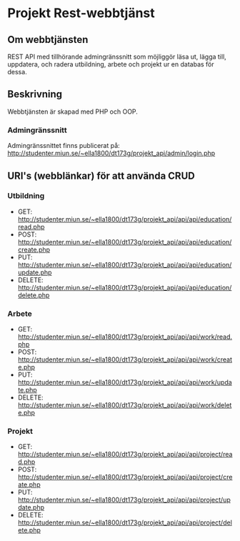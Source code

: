 # Projekt Rest-webbtjänst

## Om webbtjänsten

REST API med tillhörande admingränssnitt som möjliggör läsa ut, lägga till, uppdatera, och radera utbildning, arbete och projekt ur en databas för dessa.

## Beskrivning

Webbtjänsten är skapad med PHP och OOP.

### Admingränssnitt

Admingränssnittet finns publicerat på: http://studenter.miun.se/~ella1800/dt173g/projekt_api/admin/login.php

## URI's (webblänkar) för att använda CRUD

### Utbildning

- GET: http://studenter.miun.se/~ella1800/dt173g/projekt_api/api/api/education/read.php
- POST: http://studenter.miun.se/~ella1800/dt173g/projekt_api/api/api/education/create.php
- PUT: http://studenter.miun.se/~ella1800/dt173g/projekt_api/api/api/education/update.php
- DELETE: http://studenter.miun.se/~ella1800/dt173g/projekt_api/api/api/education/delete.php

### Arbete

- GET: http://studenter.miun.se/~ella1800/dt173g/projekt_api/api/api/work/read.php
- POST: http://studenter.miun.se/~ella1800/dt173g/projekt_api/api/api/work/create.php
- PUT: http://studenter.miun.se/~ella1800/dt173g/projekt_api/api/api/work/update.php
- DELETE: http://studenter.miun.se/~ella1800/dt173g/projekt_api/api/api/work/delete.php

### Projekt

- GET: http://studenter.miun.se/~ella1800/dt173g/projekt_api/api/api/project/read.php
- POST: http://studenter.miun.se/~ella1800/dt173g/projekt_api/api/api/project/create.php
- PUT: http://studenter.miun.se/~ella1800/dt173g/projekt_api/api/api/project/update.php
- DELETE: http://studenter.miun.se/~ella1800/dt173g/projekt_api/api/api/project/delete.php

